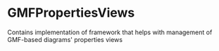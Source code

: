 GMFPropertiesViews
==================

Contains implementation of framework that helps with management of GMF-based diagrams' properties views
